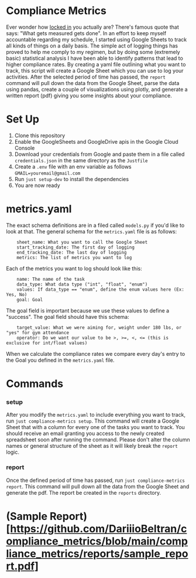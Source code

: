 # **Compliance Metrics**
Ever wonder how [locked in](https://www.urbandictionary.com/define.php?term=Locked+In) you actually are? There's famous quote that says: "What gets measured gets done". In an effort to keep myself accountable regarding my schedule, I started using Google Sheets to track all kinds of things on a daily basis. The simple act of logging things has proved to help me comply to my regimen, but by doing some (extremely basic) statistical analysis I have been able to identify patterns that lead to higher compliance rates. By creating a yaml file outlining what you want to track, this script will create a Google Sheet which you can use to log your activities. After the selected period of time has passed, the `report` command will pull down the data from the Google Sheet, parse the data using pandas, create a couple of visualizations using plotly, and generate a written report (pdf) giving you some insights about your compliance.

# **Set Up**
1. Clone this repository
2. Enable the GoogleSheets and GoogleDrive apis in the Google Cloud Console
3. Download your credentials from Google and paste them in a file called `credentials.json` in the same directory as the `Justfile`
4. Create a `.env` file with an env variable as follows `GMAIL=youremail@gmail.com`
5. Run `just setup-dev` to install the dependencies
6. You are now ready

# **metrics.yaml**
The exact schema definitions are in a filed called `models.py` if you'd like to look at that. The general schema for the `metrics.yaml` file is as follows:
```
    sheet_name: What you want to call the Google Sheet
    start_tracking_date: The first day of logging
    end_tracking_date: The last day of logging
    metrics: The list of metrics you want to log
```
Each of the metrics you want to log should look like this:
```
    name: The name of the task
    data_type: What data type ("int", "float", "enum")
    values: If data_type == "enum", define the enum values here (Ex: Yes, No)
    goal: Goal
```
The goal field is important because we use these values to define a "success". The goal field should have this schema:
```
    target_value: What we were aiming for, weight under 180 lbs, or "yes" for gym attendance
    operator: Do we want our value to be >, >=, <, <= (this is exclusive for int/float values)
```
When we calculate the compliance rates we compare every day's entry to the Goal you defined in the `metrics.yaml` file.

# **Commands**
### setup
After you modify the `metrics.yaml` to include everything you want to track, run `just compliance-metrics setup`. This command will create a Google Sheet that with a column for every one of the tasks you want to track. You should receive an email granting you access to the newly created spreadsheet soon after running the command. Please don't alter the column names or general structure of the sheet as it will likely break the `report` logic.

### report
Once the defined period of time has passed, run `just compliance-metrics report`. This command will pull down all the data from the Google Sheet and generate the pdf. The report be created in the `reports` directory.

# (**Sample Report**)[https://github.com/DariiioBeltran/compliance_metrics/blob/main/compliance_metrics/reports/sample_report.pdf]
